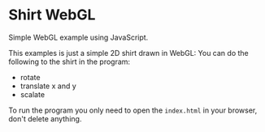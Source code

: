 # Shirt WebGL


Simple WebGL example using JavaScript.

This examples is just a simple 2D shirt drawn in WebGL:
You can do the following to the shirt in the program:
- rotate
- translate x and y
- scalate


To run the program you only need to open the `index.html` in your browser, don't delete anything.
